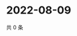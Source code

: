 # 2022-08-09

共 0 条

<!-- BEGIN WEIBO -->
<!-- 最后更新时间 Tue Aug 09 2022 18:01:19 GMT+0800 (China Standard Time) -->

<!-- END WEIBO -->

